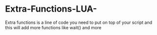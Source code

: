 # Extra-Functions-LUA-

Extra functions is a line of code you need to put on top of your script and this will add more functions like wait() and more
